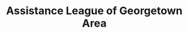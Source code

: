 ---
title: "Assistance League of Georgetown Area"
url: /georgetown/assistance-league-of-georgetown-area/
shop: Gebrauchtwaren
---